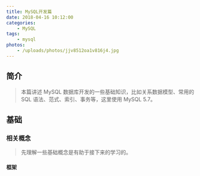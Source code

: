 ```yaml
---
title: MySQL开发篇
date: 2018-04-16 10:12:00
categories: 
    - MySQL
tags:
    - mysql
photos:
    - /uploads/photos/jjv8512oa1v816j4.jpg
---
```


## 简介
> 本篇讲述 MySQL 数据库开发的一些基础知识，比如关系数据模型、常用的 SQL 语法、范式、索引、事务等，这里使用 MySQL 5.7。

## 基础

### 相关概念
> 先理解一些基础概念是有助于接下来的学习的。

#### 框架